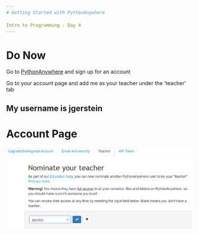 ```yaml
---
# Getting Started with PythonAnywhere

Intro to Programming - Day 4
---
```

# Do Now

Go to [PythonAnywhere](www.pythonanywhere.com) and sign up for an account

Go to your account page and add me as your teacher under the 'teacher' tab

My username is jgerstein
---
# Account Page

![teacher](Day04/assets/teacher.PNG)